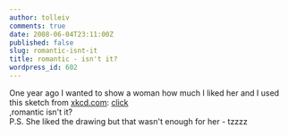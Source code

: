 ```yaml
---
author: tolleiv
comments: true
date: 2008-06-04T23:11:00Z
published: false
slug: romantic-isnt-it
title: romantic - isn't it?
wordpress_id: 602
---
```


One year ago I wanted to show a woman how much I liked her and I used this sketch from [xkcd.com](http://xkcd.com/): [click](http://xkcd.com/112/)  
,romantic isn't it?  
P.S. She liked the drawing but that wasn't enough for her - tzzzz  

